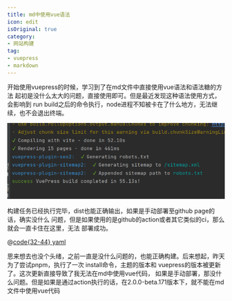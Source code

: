 ```yaml
---
title: md中使用vue语法
icon: edit
isOriginal: true
category:
- 网站构建
tag:
- vuepress
- markdown
---
```


开始使用vuepress的时候，学习到了在md文件中直接使用vue语法和语法糖的方法
起初是没什么太大的问题，直接使用即可。但是最近发现这种语法使用方式，会影响到
run build之后的命令执行，node进程不知被卡在了什么地方，无法继续，也不会退出终端。

<!-- more -->

![build之后不会结束终端任务](/carefree/vuepress_warn.png)

构建任务已经执行完毕，dist也能正确输出，如果是手动部署至github page的话，确实没什么
问题，但是如果使用的是github的action或者其它类似的ci，那么就会一直卡住在这里，无法
部署成功。

@[code{32-44} yaml](../../../.github/workflows/deploy-docs.yml)

思来想去也没个头绪，之前一直是没什么问题的，也能正确构建。后来想起，昨天为了尝试pnpm，执行了一次
install命令，主题的版本和 vuepress的版本被更新了。这次更新直接导致了我无法在md中使用vue代码，
如果是手动部署，那没什么问题。但是如果是通过action执行的话，在2.0.0-beta.171版本下，就不能在md
文件中使用vue代码